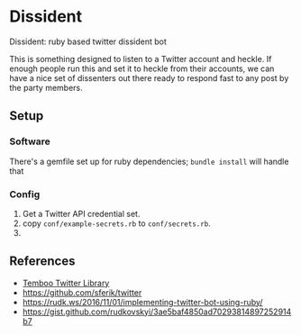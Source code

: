 # Dissident

Dissident: ruby based twitter dissident bot

This is something designed to listen to a Twitter account and heckle. If enough people run this and set it
to heckle from their accounts, we can have a nice set of dissenters out there ready to respond fast to any post by the
party members.





## Setup

### Software

There's a gemfile set up for ruby dependencies; `bundle install` will
handle that

### Config

1. Get a Twitter API credential set.
1. copy `conf/example-secrets.rb` to `conf/secrets.rb`.
1. 

## References

* [Temboo Twitter Library](https://temboo.com/library/Library/Twitter/)
* https://github.com/sferik/twitter
* https://rudk.ws/2016/11/01/implementing-twitter-bot-using-ruby/ 
* https://gist.github.com/rudkovskyi/3ae5baf4850ad70293814897252914b7

